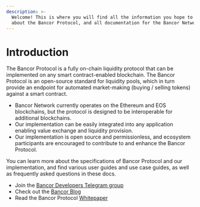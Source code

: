 ```yaml
---
description: >-
  Welcome! This is where you will find all the information you hope to learn
  about the Bancor Protocol, and all documentation for the Bancor Network.
---
```


# Introduction

The Bancor Protocol is a fully on-chain liquidity protocol that can be implemented on any smart contract-enabled blockchain. The Bancor Protocol is an open-source standard for liquidity pools, which in turn provide an endpoint for automated market-making \(buying / selling tokens\) against a smart contract.

* Bancor Network currently operates on the Ethereum and EOS blockchains, but the protocol is designed to be interoperable for additional blockchains. 
* Our implementation can be easily integrated into any application enabling value exchange and liquidity provision. 
* Our implementation is open source and permissionless, and ecosystem participants are encouraged to contribute to and enhance the Bancor Protocol.

You can learn more about the specifications of Bancor Protocol and our implementation, and find various user guides and use case guides, as well as frequently asked questions in these docs.

* Join the [Bancor Developers Telegram group](https://t.me/BancorDevelopers) 
* Check out the [Bancor Blog](https://blog.bancor.network/) 
* Read the Bancor Protocol [Whitepaper](https://storage.googleapis.com/website-bancor/2018/04/01ba8253-bancor_protocol_whitepaper_en.pdf)



